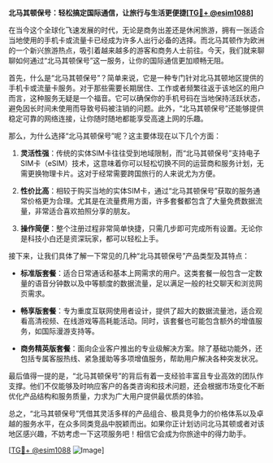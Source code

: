 **北马其顿保号：轻松搞定国际通信，让旅行与生活更便捷[[TG💪+ @esim1088](https://t.me/s/esim1088)]**

在当今这个全球化飞速发展的时代，无论是商务出差还是休闲旅游，拥有一张适合当地使用的手机卡或流量卡已经成为许多人出行必备的选择。而北马其顿作为欧洲的一个新兴旅游热点，吸引着越来越多的游客和商务人士前往。今天，我们就来聊聊如何通过“北马其顿保号”这一服务，让你的国际通信更加顺畅无阻。

首先，什么是“北马其顿保号”？简单来说，它是一种专门针对北马其顿地区提供的手机卡或流量卡服务。对于那些需要长期居住、工作或者频繁往返于该地区的用户而言，这种服务无疑是一个福音。它可以确保你的手机号码在当地保持活跃状态，避免因长时间未使用而导致号码被注销的问题。此外，“北马其顿保号”还能够提供稳定可靠的网络连接，让你随时随地都能享受高速上网的乐趣。

那么，为什么选择“北马其顿保号”呢？这主要体现在以下几个方面：

1. **灵活性强**：传统的实体SIM卡往往受到地域限制，而“北马其顿保号”支持电子SIM卡（eSIM）技术，这意味着你可以轻松切换不同的运营商和服务计划，无需更换物理卡片。这对于经常需要跨国旅行的人来说尤为方便。

2. **性价比高**：相较于购买当地的实体SIM卡，通过“北马其顿保号”获取的服务通常价格更为合理。尤其是在流量费用方面，许多套餐都包含了大量免费数据流量，非常适合喜欢拍照分享的朋友。

3. **操作简便**：整个注册过程非常简单快捷，只需几步即可完成所有设置。无论你是科技小白还是资深玩家，都可以轻松上手。

接下来，让我们具体了解一下常见的几种“北马其顿保号”产品类型及其特点：

- **标准版套餐**：适合日常通话和基本上网需求的用户。这类套餐一般包含一定数量的语音分钟数以及中等额度的数据流量，足以满足一般的社交聊天和浏览网页需求。
  
- **畅享版套餐**：专为重度互联网使用者设计，提供了超大的数据流量池，适合观看高清视频、在线游戏等高耗能活动。同时，该套餐也可能包含额外的增值服务，如国际漫游支持等。

- **商务精英版套餐**：面向企业客户推出的专业级解决方案。除了基础功能外，还包括专属客服热线、紧急援助等多项增值服务，帮助用户解决各种突发状况。

最后值得一提的是，“北马其顿保号”的背后有着一支经验丰富且专业高效的团队作支撑。他们不仅能够及时响应客户的各类咨询和技术问题，还会根据市场变化不断优化产品结构和服务质量，力求为广大用户提供最优质的体验。

总之，“北马其顿保号”凭借其灵活多样的产品组合、极具竞争力的价格体系以及卓越的服务水平，在众多同类竞品中脱颖而出。如果你正计划访问北马其顿或者对该地区感兴趣，不妨考虑一下这项服务吧！相信它会成为你旅途中的得力助手。

[[TG💪+ @esim1088](https://t.me/s/esim1088) ![Image](https://i.postimg.cc/4NQfJmqS/Snipaste-2025-05-13-00-14-12.png)]